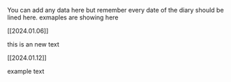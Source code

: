 You can add any data here but remember every date of the diary should be lined here. exmaples are showing here

[[2024.01.06]]

this is an new text

[[2024.01.12]]

example text
